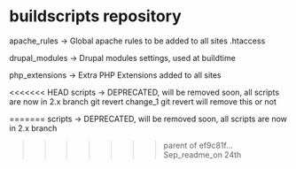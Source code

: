 buildscripts repository
=======================

apache_rules   -> Global apache rules to be added to all sites .htaccess

drupal_modules -> Drupal modules settings, used at buildtime

php_extensions -> Extra PHP Extensions added to all sites

<<<<<<< HEAD
scripts -> DEPRECATED, will be removed soon, all scripts are now in 2.x branch
git revert change_1
git revert will remove this or not 

=======
scripts -> DEPRECATED, will be removed soon, all scripts are now in 2.x branch
>>>>>>> parent of ef9c81f... Sep_readme_on 24th
